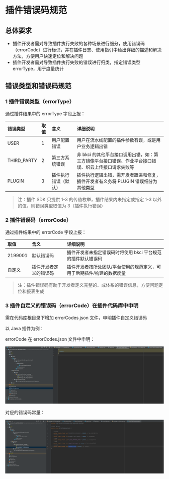 # 插件错误码规范

## 总体要求

* 插件开发者需对导致插件执行失败的各种场景进行细分，使用错误码（errorCode）进行标识，并在插件日志、使用指引中给出详细的描述和解决方法，方便用户快速定位和解决问题
* 插件开发者需对导致插件执行失败的错误进行归类，指定错误类型 errorType，用于度量统计

## 错误类型和错误码规范

### 1 插件错误类型（errorType）

通过插件结果中的 errorType 字段上报：

| 错误类型 | 取值 | 含义 | 详细说明 |
| :--- | :--- | :--- | :--- |
| USER | 1 | 用户配置错误 | 用户在流水线配置的插件参数有误，或是用户业务逻辑出错 |
| THIRD\_PARTY | 2 | 第三方系统错误 | 非 bkci 的其他平台接口调用出错，如：第三方镜像平台接口错误、作业平台接口错误、织云上传接口请求失败等 |
| PLUGIN | 3 | 插件执行错误（默认） | 插件执行逻辑出错，需开发者跟进和修复，插件开发者有义务将 PLUGIN 错误细分为其他类型 |

> 注：插件 SDK 只提供 1-3 的传值枚举，插件结果内未指定或指定 1-3 以外的值，则错误类型取值为 3（插件执行错误）

### 2 插件错误码（errorCode）

通过插件结果中的 errorCode 字段上报：

| 取值 | 含义 | 详细说明 |
| :--- | :--- | :--- |
| 2199001 | 默认错误码 | 插件开发者未指定错误码时将使用 bkci 平台规范的插件默认错误码 |
| 自定义 | 插件开发者定义的错误码 | 插件开发者按所处团队/平台使用的规范定义，可用于后期插件/构建的数据度量 |

> 注：插件错误码有助于开发者定义完整的、成体系的错误信息，方便问题定位和报表生成

### 3 插件自定义的错误码（errorCode）在插件代码库中申明

需在代码库根目录下增加 errorCodes.json 文件，申明插件自定义错误码

以 Java 插件为例：

errorCode 在 errorCodes.json 文件中申明：

![png](../../../assets/I18nConfig-java-3.png)

对应的错误码常量：

![png](../../../assets/I18nConfig-java-2.png)
